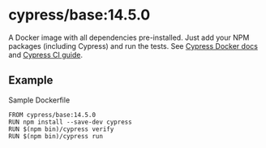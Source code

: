 <!-- WARNING: this file was autogenerated by generate-base-image.js -->
# cypress/base:14.5.0

A Docker image with all dependencies pre-installed.
Just add your NPM packages (including Cypress) and run the tests.
See [Cypress Docker docs](https://on.cypress.io/docker) and
[Cypress CI guide](https://on.cypress.io/ci).

## Example

Sample Dockerfile

```
FROM cypress/base:14.5.0
RUN npm install --save-dev cypress
RUN $(npm bin)/cypress verify
RUN $(npm bin)/cypress run
```

